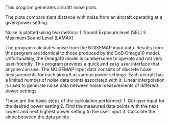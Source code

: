 This program generates aircraft noise plots.

The plots compare slant distance with noise from an aircraft operating at a given power setting.

Noise is plotted using two metrics: 
    1. Sound Exposure level (SEL) 
    2. Maximum Sound Level (LAMAX)

The program calculates noise from the NOISEMAP input data.
Results from this program are identical to those produced by the DoD Omega10 model.
Unfortunately, the Omega10 model is cumbersome to operate and not very user-friendly.
This program provides a quick and easy user interface that anyone can use.
The NOISEMAP input data consists of discrete noise measurements for each aircraft at various power settings.
Each aircraft has a limited number of noise data points associated with it.
Linear interpolation is used to generate noise data between noise measurements of different power settings.

These are the basic steps of the calculation performed:
    1. Get user input for the desired power setting
    2. Find the measured data points with the next lowest and next highest power setting to the user input
    3. Calculate the slope between the data points
    
